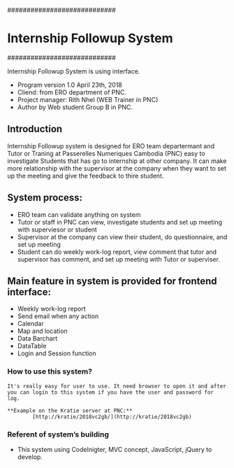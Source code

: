 ############################
# Internship Followup System
############################

Internship Followup System is using interface.

* Program version 1.0 April 23th, 2018
* Cliend: from ERO department of PNC.
* Project manager: Rith Nhel (WEB Trainer in PNC) 
* Author by Web student Group B in PNC.

## Introduction

Internship Followup system is designed for ERO team departermant and Tutor or Traning at Passerelles Numeriques Cambodia (PNC) easy to investigate Students that has go to internship at other company. It can make more relationship with the supervisor at the company when they want to set up the meeting and give the feedback to thire student. 

## System process:

* ERO team can validate anything on system 
* Tutor or staff in PNC	can view, investigate students and set up meeting with superviesor or student
* Supervisor at the company can view their student, do questionnaire, and set up meeting 
* Student can do weekly work-log report, view comment that tutor and supervisor has comment, and set up meeting with Tutor or superviser.

## Main feature in system is provided for frontend interface:
* Weekly work-log report
* Send email when any action 
* Calendar
* Map and location
* Data Barchart
* DataTable
* Login and Session function

### How to use this system?

	It's really easy for user to use. It need browser to open it and after you can login to this system if you have the user and password for log.
````````
**Example on the Kratie server at PNC:** 
		[http://kratie/2018vc2gb/](http://kratie/2018vc2gb)
````````
### Referent of system’s building

* This system using CodeInigter, MVC concept, JavaScript, jQuery to develop.
